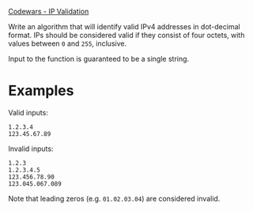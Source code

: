 [Codewars - IP Validation](https://www.codewars.com/kata/515decfd9dcfc23bb6000006)

Write an algorithm that will identify valid IPv4 addresses in dot-decimal format. IPs should be considered valid if they consist of four octets, with values between `0` and `255`, inclusive.

Input to the function is guaranteed to be a single string.

# Examples
Valid inputs:

```
1.2.3.4
123.45.67.89
```

Invalid inputs:
```
1.2.3
1.2.3.4.5
123.456.78.90
123.045.067.089
```
Note that leading zeros (e.g. `01.02.03.04`) are considered invalid.